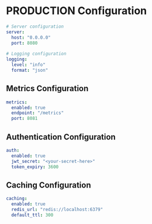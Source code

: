 # PRODUCTION Configuration

```yaml
# Server configuration
server:
  host: "0.0.0.0"
  port: 8080
  
# Logging configuration
logging:
  level: "info"
  format: "json"
```

## Metrics Configuration

```yaml
metrics:
  enabled: true
  endpoint: "/metrics"
  port: 8081
```

## Authentication Configuration

```yaml
auth:
  enabled: true
  jwt_secret: "<your-secret-here>"
  token_expiry: 3600
```

## Caching Configuration

```yaml
caching:
  enabled: true
  redis_url: "redis://localhost:6379"
  default_ttl: 300
```
